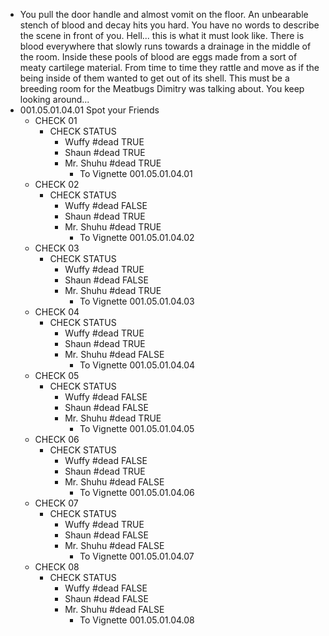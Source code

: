 - You pull the door handle and almost vomit on the floor. An unbearable stench of blood and decay hits you hard. You have no words to describe the scene in front of you. Hell... this is what it must look like. There is blood everywhere that slowly runs towards a drainage in the middle of the room. Inside these pools of blood are eggs made from a sort of meaty cartilege material. From time to time they rattle and move as if the being inside of them wanted to get out of its shell. This must be a breeding room for the Meatbugs Dimitry was talking about. You keep looking around...
- 001.05.01.04.01 Spot your Friends
	- CHECK 01
		- CHECK STATUS
			- Wuffy #dead TRUE
			- Shaun #dead TRUE
			- Mr. Shuhu #dead TRUE
				- To Vignette 001.05.01.04.01
	- CHECK 02
		- CHECK STATUS
			- Wuffy #dead FALSE
			- Shaun #dead TRUE
			- Mr. Shuhu #dead TRUE
				- To Vignette 001.05.01.04.02
	- CHECK 03
		- CHECK STATUS
			- Wuffy #dead TRUE
			- Shaun #dead FALSE
			- Mr. Shuhu #dead TRUE
				- To Vignette 001.05.01.04.03
	- CHECK 04
		- CHECK STATUS
			- Wuffy #dead TRUE
			- Shaun #dead TRUE
			- Mr. Shuhu #dead FALSE
				- To Vignette 001.05.01.04.04
	- CHECK 05
		- CHECK STATUS
			- Wuffy #dead FALSE
			- Shaun #dead FALSE
			- Mr. Shuhu #dead TRUE
				- To Vignette 001.05.01.04.05
	- CHECK 06
		- CHECK STATUS
			- Wuffy #dead FALSE
			- Shaun #dead TRUE
			- Mr. Shuhu #dead FALSE
				- To Vignette 001.05.01.04.06
	- CHECK 07
		- CHECK STATUS
			- Wuffy #dead TRUE
			- Shaun #dead FALSE
			- Mr. Shuhu #dead FALSE
				- To Vignette 001.05.01.04.07
	- CHECK 08
		- CHECK STATUS
			- Wuffy #dead FALSE
			- Shaun #dead FALSE
			- Mr. Shuhu #dead FALSE
				- To Vignette 001.05.01.04.08